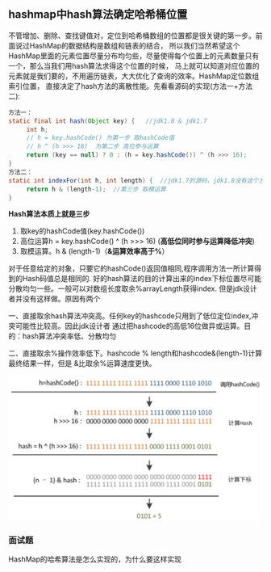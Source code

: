 

## hashmap中hash算法确定哈希桶位置

不管增加、删除、查找键值对，定位到哈希桶数组的位置都是很关键的第一步。前面说过HashMap的数据结构是数组和链表的结合，
所以我们当然希望这个HashMap里面的元素位置尽量分布均匀些，尽量使得每个位置上的元素数量只有一个，那么当我们用hash算法求得这个位置的时候，
马上就可以知道对应位置的元素就是我们要的，不用遍历链表，大大优化了查询的效率。HashMap定位数组索引位置，
直接决定了hash方法的离散性能。先看看源码的实现(方法一+方法二):
```java
方法一：
static final int hash(Object key) {   //jdk1.8 & jdk1.7
     int h;
     // h = key.hashCode() 为第一步 取hashCode值
     // h ^ (h >>> 16)  为第二步 高位参与运算
     return (key == null) ? 0 : (h = key.hashCode()) ^ (h >>> 16);
}
方法二：
static int indexFor(int h, int length) {  //jdk1.7的源码，jdk1.8没有这个方法，但是实现原理一样的
     return h & (length-1);  //第三步 取模运算
}
```
**Hash算法本质上就是三步**
1. 取key的hashCode值(key.hashCode())
2. 高位运算h = key.hashCode() ^ (h >>> 16) (**高低位同时参与运算降低冲突**)
3. 取模运算。h & (length-1)（**&运算效率高于%**）

对于任意给定的对象，只要它的hashCode()返回值相同,程序调用方法一所计算得到的Hash码值总是相同的.
好的hash算法的目的计算出来的index下标位置尽可能分散均匀一些。一般可以对数组长度取余%arrayLength获得index.
但是jdk设计者并没有这样做。原因有两个

一、直接取余hash算法冲突高。任何key的hashcode只用到了低位定位index,冲突可能性比较高。因此jdk设计者
通过把hashcode的高低16位做异或运算。目的：hash算法冲突率低、分散均匀

二、直接取余%操作效率低下。hashcode % length和hashcode&(length-1)计算最终结果一样，但是
&比取余%运算速度更快。

![hashmap的索引定位](./img/hashmap的索引定位.png)

### 面试题
HashMap的哈希算法是怎么实现的，为什么要这样实现

